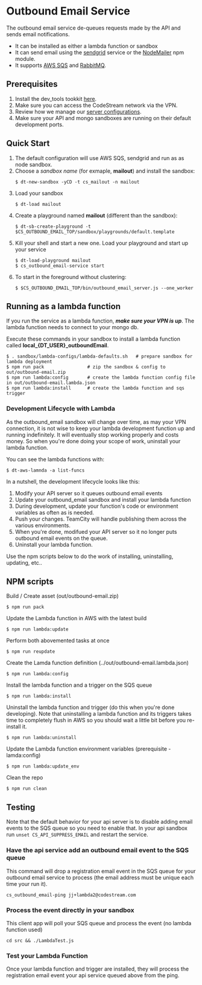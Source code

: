 
# Outbound Email Service

The outbound email service de-queues requests made by the API and sends email
notifications.

* It can be installed as either a lambda function or sandbox
* It can send email using the [sendgrid](https://sendgrid.com) service or the
  [NodeMailer](https://www.npmjs.com/package/nodemailer) npm module.
* It supports [AWS SQS](https://aws.amazon.com/sqs/) and
  [RabbitMQ](https://www.rabbitmq.com).


## Prerequisites
1. Install the dev_tools tookkit
   [here](https://github.com/teamcodestream/dev_tools).
1. Make sure you can access the CodeStream network via the VPN.
1. Review how we manage our [server
   configurations](https://github.com/TeamCodeStream/api_server/blob/develop/README.unified-cfg-file.md).
1. Make sure your API and mongo sandboxes are running on their default
   development ports.

## Quick Start
1. The default configuration will use AWS SQS, sendgrid and run as as node
   sandbox.
1. Choose a _sandbox name_ (for exmaple, **mailout**) and install the sandbox:
    ```
    $ dt-new-sandbox -yCD -t cs_mailout -n mailout
    ```
1. Load your sandbox
    ```
    $ dt-load mailout
    ```
1. Create a playground named **mailout** (different than the sandbox):
    ```
    $ dt-sb-create-playground -t $CS_OUTBOUND_EMAIL_TOP/sandbox/playgrounds/default.template
    ```
1. Kill your shell and start a new one. Load your playground and start up your service
    ```
    $ dt-load-playground mailout
    $ cs_outbound_email-service start
    ```
1. To start in the foreground without clustering:
    ```
    $ $CS_OUTBOUND_EMAIL_TOP/bin/outbound_email_server.js --one_worker
    ```

## Running as a lambda function

If you run the service as a lambda function, _**make sure your VPN is up**_.
The lambda function needs to connect to your mongo db.

Execute these commands in your sandbox to install a lambda function
called **local_{DT_USER}_outboundEmail**.
```
$ . sandbox/lambda-configs/lambda-defaults.sh   # prepare sandbox for lambda deployment
$ npm run pack                # zip the sandbox & config to out/outbound-email.zip
$ npm run lambda:config       # create the lambda function config file in out/outbound-email.lambda.json
$ npm run lambda:install      # create the lambda function and sqs trigger
```

### Development Lifecycle with Lambda

As the outbound_email sandbox will change over time, as may your VPN connection, it is not
wise to keep your lambda development function up and running indefinitely. It will eventually
stop working properly and costs money. So when you're done doing your scope of work,
uninstall your lambda function.  

You can see the lambda functions with:
```
$ dt-aws-lamnda -a list-funcs
```
In a nutshell, the development lifecycle looks like this:
1. Modify your API server so it queues outbound email events
1. Update your outbound_email sandbox and install your lambda function
1. During development, update your function's code or environment
variables as often as is needed.
1. Push your changes. TeamCity will handle publishing them across the various environments.
1. When you're done, modifued your API server so it no longer puts outbound
email events on the queue.
1. Uninstall your lambda function.

Use the npm scripts below to do the work of installing, uninstalling, updating, etc..  


## NPM scripts
Build / Create asset (out/outbound-email.zip)
```
$ npm run pack
```

Update the Lambda function in AWS with the latest build
```
$ npm run lambda:update
```

Perform both abovemented tasks at once
```
$ npm run reupdate
```

Create the Lamda function definition (../out/outbound-email.lambda.json)
```
$ npm run lambda:config
```

Install the lambda function and a trigger on the SQS queue
```
$ npm run lambda:install
```

Uninstall the lambda function and trigger (do this when you're done developing). Note
that uninstalling a lambda function and its triggers takes time to completely flush
in AWS so you should wait a little bit before you re-install it.
```
$ npm run lambda:uninstall
```

Update the Lambda function environment variables (prerequisite - lamda:config)
```
$ npm run lambda:update_env
```

Clean the repo
```
$ npm run clean
```

## Testing
Note that the default behavior for your api server is to disable
adding email events to the SQS queue so you need to enable that. In your api
sandbox run `unset CS_API_SUPPRESS_EMAIL` and restart the service.  

### Have the api service add an outbound email event to the SQS queue
This command will drop a registration email event in the SQS queue for your
outbound email service to process (the email address must be unique each time
your run it).
```
cs_outbound_email-ping jj+lambda2@codestream.com
```

### Process the event directly in your sandbox
This client app will poll your SQS queue and process the event (no lambda
function used)
```
cd src && ./LambdaTest.js
```

### Test your Lambda Function
Once your lambda function and trigger are installed, they will process the 
registration email event your api service queued above from the ping.


